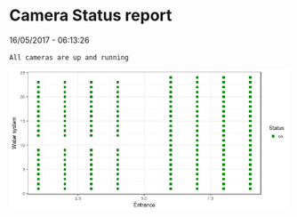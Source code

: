 Camera Status report
================
16/05/2017 - 06:13:26

    All cameras are up and running

![](camreport_files/figure-markdown_github/unnamed-chunk-2-1.png)
